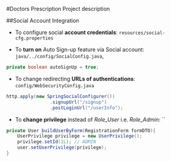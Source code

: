 #Doctors Prescription
Project description

##Social Account Integration

- To configure social **account credentials**:
`resources/social-cfg.properties` 



- To **turn on** Auto Sign-up feature via Social account:
`java/../config/SocialConfig.java`,

```java
private boolean autoSignUp = true;
```



- To change redirecting **URLs of authentications**: `config/WebSecurityConfig.java`
```java
http.apply(new SpringSocialConfigurer())
                .signupUrl("/signup")
                .postLoginUrl("/userInfo");
```

- To **change privilege** instead of *Role_User* i.e. *Role_Admin*: ``
```java
private User buildUserByForm(RegistrationForm formDTO){
    UserPrivilege privilege = new UserPrivilege();
    privilege.setId(1L); // ADMIN
    user.setUserPrivilege(privilege);
}
``` 